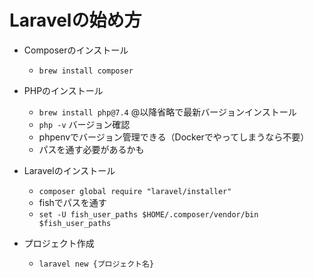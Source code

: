 # Laravelの始め方

- Composerのインストール

  - `brew install composer`

- PHPのインストール

  - `brew install php@7.4` @以降省略で最新バージョンインストール
  - `php -v` バージョン確認
  - phpenvでバージョン管理できる（Dockerでやってしまうなら不要）
  - パスを通す必要があるかも

- Laravelのインストール

  - `composer global require "laravel/installer"`
  - fishでパスを通す
  - `set -U fish_user_paths $HOME/.composer/vendor/bin $fish_user_paths`
  
- プロジェクト作成

  - `laravel new {プロジェクト名}`
  
  
